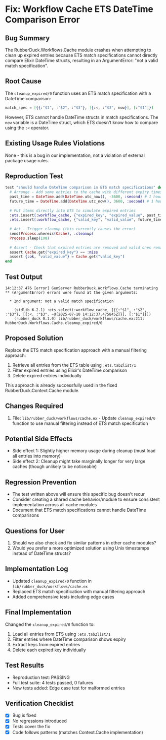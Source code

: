 # Fix: Workflow Cache ETS DateTime Comparison Error

## Bug Summary
The RubberDuck.Workflows.Cache module crashes when attempting to clean up expired entries because ETS match specifications cannot directly compare Elixir DateTime structs, resulting in an ArgumentError: "not a valid match specification".

## Root Cause
The `cleanup_expired/0` function uses an ETS match specification with a DateTime comparison:
```elixir
match_spec = [{{:"$1", :"$2", :"$3"}, [{:<, :"$3", now}], [:"$1"]}]
```
However, ETS cannot handle DateTime structs in match specifications. The `now` variable is a DateTime struct, which ETS doesn't know how to compare using the `:<` operator.

## Existing Usage Rules Violations
None - this is a bug in our implementation, not a violation of external package usage rules.

## Reproduction Test
```elixir
test "should handle DateTime comparison in ETS match specifications" do
  # Arrange - Add some entries to the cache with different expiry times
  past_time = DateTime.add(DateTime.utc_now(), -3600, :second) # 1 hour ago
  future_time = DateTime.add(DateTime.utc_now(), 3600, :second) # 1 hour from now
  
  # Put items directly into ETS to simulate expired entries
  :ets.insert(:workflow_cache, {"expired_key", "expired_value", past_time})
  :ets.insert(:workflow_cache, {"valid_key", "valid_value", future_time})
  
  # Act - Trigger cleanup (this currently causes the error)
  send(Process.whereis(Cache), :cleanup)
  Process.sleep(100)
  
  # Assert - Check that expired entries are removed and valid ones remain
  assert Cache.get("expired_key") == :miss
  assert {:ok, "valid_value"} = Cache.get("valid_key")
end
```

## Test Output
```
14:12:37.476 [error] GenServer RubberDuck.Workflows.Cache terminating
** (ArgumentError) errors were found at the given arguments:

  * 2nd argument: not a valid match specification

    (stdlib 6.2.1) :ets.select(:workflow_cache, [{{:"$1", :"$2", :"$3"}, [{:<, :"$3", ~U[2025-07-10 14:12:37.475845Z]}], [:"$1"]}])
    (rubber_duck 0.1.0) lib/rubber_duck/workflows/cache.ex:211: RubberDuck.Workflows.Cache.cleanup_expired/0
```

## Proposed Solution
Replace the ETS match specification approach with a manual filtering approach:
1. Retrieve all entries from the ETS table using `:ets.tab2list/1`
2. Filter expired entries using Elixir's DateTime comparison
3. Delete expired entries individually

This approach is already successfully used in the fixed RubberDuck.Context.Cache module.

## Changes Required
1. File: `lib/rubber_duck/workflows/cache.ex` - Update `cleanup_expired/0` function to use manual filtering instead of ETS match specification

## Potential Side Effects
- Side effect 1: Slightly higher memory usage during cleanup (must load all entries into memory)
- Side effect 2: Cleanup might take marginally longer for very large caches (though unlikely to be noticeable)

## Regression Prevention
- The test written above will ensure this specific bug doesn't recur
- Consider creating a shared cache behavior/module to ensure consistent implementation across all cache modules
- Document that ETS match specifications cannot handle DateTime comparisons

## Questions for User
1. Should we also check and fix similar patterns in other cache modules?
2. Would you prefer a more optimized solution using Unix timestamps instead of DateTime structs?

## Implementation Log
- Updated `cleanup_expired/0` function in `lib/rubber_duck/workflows/cache.ex`
- Replaced ETS match specification with manual filtering approach
- Added comprehensive tests including edge cases

## Final Implementation
Changed the `cleanup_expired/0` function to:
1. Load all entries from ETS using `:ets.tab2list/1`
2. Filter entries where DateTime comparison shows expiry
3. Extract keys from expired entries
4. Delete each expired key individually

## Test Results
- Reproduction test: PASSING
- Full test suite: 4 tests passed, 0 failures
- New tests added: Edge case test for malformed entries

## Verification Checklist
- [x] Bug is fixed
- [x] No regressions introduced  
- [x] Tests cover the fix
- [x] Code follows patterns (matches Context.Cache implementation)